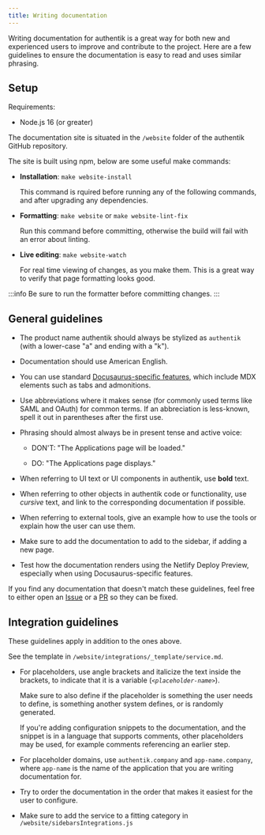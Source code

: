 ```yaml
---
title: Writing documentation
---
```


Writing documentation for authentik is a great way for both new and experienced users to improve and contribute to the project. Here are a few guidelines to ensure
the documentation is easy to read and uses similar phrasing.

## Setup

Requirements:

-   Node.js 16 (or greater)

The documentation site is situated in the `/website` folder of the authentik GitHub repository.

The site is built using npm, below are some useful make commands:

-   **Installation**: `make website-install`

    This command is rquired before running any of the following commands, and after upgrading any dependencies.

-   **Formatting**: `make website` or `make website-lint-fix`

    Run this command before committing, otherwise the build will fail with an error about linting.

-   **Live editing**: `make website-watch`

    For real time viewing of changes, as you make them. This is a great way to verify that page formatting looks good.

:::info
Be sure to run the formatter before committing changes.
:::

## General guidelines

-   The product name authentik should always be stylized as `authentik` (with a lower-case "a" and ending with a "k").
-   Documentation should use American English.
-   You can use standard [Docusaurus-specific features](https://docusaurus.io/docs/next/markdown-features), which include MDX elements such as tabs and admonitions.
-   Use abbreviations where it makes sense (for commonly used terms like SAML and OAuth) for common terms. If an abbreciation is less-known, spell it out in parentheses after the first use.
-   Phrasing should almost always be in present tense and active voice:

    -   DON'T: "The Applications page will be loaded."

    -   DO: "The Applications page displays."

-   When referring to UI text or UI components in authentik, use **bold** text.
-   When referring to other objects in authentik code or functionality, use _cursive_ text, and link to the corresponding documentation if possible.
-   When referring to external tools, give an example how to use the tools or explain how the user can use them.
-   Make sure to add the documentation to add to the sidebar, if adding a new page.
-   Test how the documentation renders using the Netlify Deploy Preview, especially when using Docusaurus-specific features.

If you find any documentation that doesn't match these guidelines, feel free to either open an [Issue](https://github.com/goauthentik/authentik/issues) or a [PR](https://github.com/goauthentik/authentik/pulls) so they can be fixed.

## Integration guidelines

These guidelines apply in addition to the ones above.

See the template in `/website/integrations/_template/service.md`.

-   For placeholders, use angle brackets and italicize the text inside the brackets, to indicate that it is a variable (_`<placeholder-name>`_).

    Make sure to also define if the placeholder is something the user needs to define, is something another system defines, or is randomly generated.

    If you're adding configuration snippets to the documentation, and the snippet is in a language that supports comments, other placeholders may be used, for example comments referencing an earlier step.

-   For placeholder domains, use `authentik.company` and `app-name.company`, where `app-name` is the name of the application that you are writing documentation for.
-   Try to order the documentation in the order that makes it easiest for the user to configure.

-   Make sure to add the service to a fitting category in `/website/sidebarsIntegrations.js`
